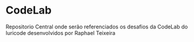 # CodeLab
Repositorio Central onde serão referenciados os desafios da CodeLab do Iuricode desenvolvidos por Raphael Teixeira
